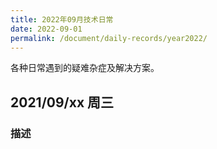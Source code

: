 ```yaml
---
title: 2022年09月技术日常
date: 2022-09-01
permalink: /document/daily-records/year2022/
---
```

各种日常遇到的疑难杂症及解决方案。

## 2021/09/xx 周三

### 描述

